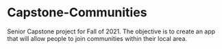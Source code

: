 # Capstone-Communities
Senior Capstone project for Fall of 2021. The objective is to create an app that will allow people to join communities within their local area.
